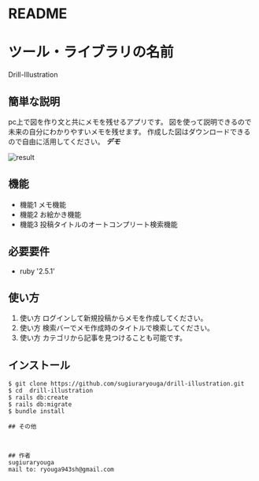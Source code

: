 # README

# ツール・ライブラリの名前
 Drill-Illustration
 
## 簡単な説明
 pc上で図を作り文と共にメモを残せるアプリです。
 図を使って説明できるので未来の自分にわかりやすいメモを残せます。
 作成した図はダウンロードできるので自由に活用してください。
***デモ***

![result](sugiuraryouga/drill-illustration/public/result.gif)
 
## 機能
 
- 機能1 メモ機能
- 機能2 お絵かき機能
- 機能3 投稿タイトルのオートコンプリート検索機能

## 必要要件
 
- ruby '2.5.1'


## 使い方
 
1. 使い方 ログインして新規投稿からメモを作成してください。
2. 使い方 検索バーでメモ作成時のタイトルで検索してください。
3. 使い方 カテゴリから記事を見つけることも可能です。
 
## インストール
 
```
$ git clone https://github.com/sugiuraryouga/drill-illustration.git
$ cd  drill-illustration
$ rails db:create
$ rails db:migrate
$ bundle install

## その他
 

 
## 作者
sugiuraryouga
mail to: ryouga943sh@gmail.com